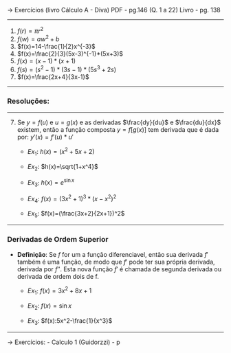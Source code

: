 → Exercícios (livro Cálculo A - Diva)
	PDF - pg.146 (Q. 1 a 22)
	Livro - pg. 138
- - - 
1) $f(r)=\pi r^2$
3) $f(w)=aw^2+b$
4) $f(x)=14-\frac{1}{2}x^{-3}$
8) $f(x)=\frac{2}{3}(5x-3)^{-1}*(5x+3)$
9) $f(x)=(x-1)*(x+1)$
10) $f(s)=(s^2-1)*(3s-1)*(5s^3+2s)$
13) $f(x)=\frac{2x+4}{3x-1}$

- - -
### Resoluções: 


- - -
7) Se $y=f(u)$ e $u=g(x)$ e as derivadas $\frac{dy}{du}$ e $\frac{du}{dx}$ existem, então a função composta $y=f[g(x)]$ tem derivada que é dada por: $y'(x)=f'(u)*u'$
	- $Ex_{1}$: $h(x)=(x^2+5x+2)$
		 
	- $Ex_{2}$: $h(x)=\sqrt{1+x^4}$
		 
	- $Ex_{3}$: $h(x)=e^{\sin x}$
		 
	- $Ex_{4}$: $f(x)=(3x^2+1)^3*(x-x^2)^2$ 
		
	- $Ex_{5}$: $f(x)=(\frac{3x+2}{2x+1})^2$
		 

- - -
### Derivadas de Ordem Superior

- **Definição**: Se $f$ for um a função diferenciavel, então sua derivada $f'$ também é uma função, de modo que $f'$ pode ter sua própria derivada, derivada por $f''$. Esta nova função $f'$ é chamada de segunda derivada ou derivada  de ordem dois de f.
	 - $Ex_{1}$: $f(x)=3x^2+8x+1$
		 
	 - $Ex_{2}$: $f(x)=\sin x$
		 
	 - $Ex_{3}$: $f(x):5x^2-\frac{1}{x^3}$
		 
	 

- - -
→ Exercícios:
	- Calculo 1 (Guidorzzi)
		- p
